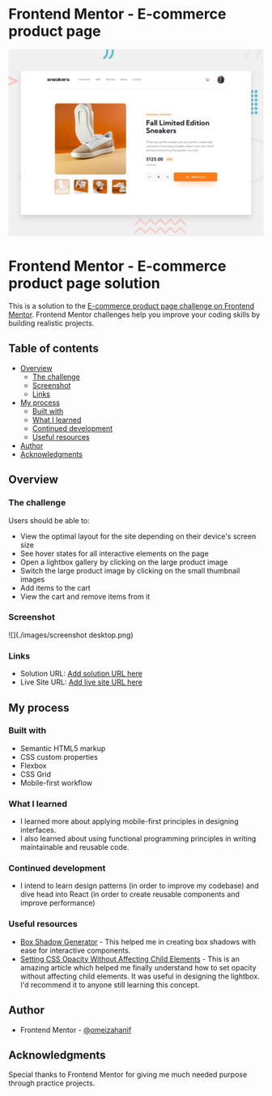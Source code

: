 # Frontend Mentor - E-commerce product page

![Design preview for the E-commerce product page coding challenge](./design/desktop-preview.jpg)

# Frontend Mentor - E-commerce product page solution

This is a solution to the [E-commerce product page challenge on Frontend Mentor](https://www.frontendmentor.io/challenges/ecommerce-product-page-UPsZ9MJp6). Frontend Mentor challenges help you improve your coding skills by building realistic projects.

## Table of contents

- [Overview](#overview)
  - [The challenge](#the-challenge)
  - [Screenshot](#screenshot)
  - [Links](#links)
- [My process](#my-process)
  - [Built with](#built-with)
  - [What I learned](#what-i-learned)
  - [Continued development](#continued-development)
  - [Useful resources](#useful-resources)
- [Author](#author)
- [Acknowledgments](#acknowledgments)


## Overview

### The challenge

Users should be able to:

- View the optimal layout for the site depending on their device's screen size
- See hover states for all interactive elements on the page
- Open a lightbox gallery by clicking on the large product image
- Switch the large product image by clicking on the small thumbnail images
- Add items to the cart
- View the cart and remove items from it

### Screenshot

![](./images/screenshot desktop.png)

### Links

- Solution URL: [Add solution URL here](https://your-solution-url.com)
- Live Site URL: [Add live site URL here](https://your-live-site-url.com)

## My process

### Built with

- Semantic HTML5 markup
- CSS custom properties
- Flexbox
- CSS Grid
- Mobile-first workflow

### What I learned

- I learned more about applying mobile-first principles in designing interfaces.
- I also learned about using functional programming principles in writing maintainable and reusable code.

### Continued development

- I intend to learn design patterns (in order to improve my codebase) and dive head into React (in order to create reusable components and improve performance)

### Useful resources

- [Box Shadow Generator](https://www.cssmatic.com/box-shadow) - This helped me in creating box shadows with ease for interactive components.
- [Setting CSS Opacity Without Affecting Child Elements](https://www.tutorialrepublic.com/faq/css-background-opacity-without-effecting-the-child-elements.php) - This is an amazing article which helped me finally understand how to set opacity without affecting child elements. It was useful in designing the lightbox. I'd recommend it to anyone still learning this concept.


## Author

- Frontend Mentor - [@omeizahanif](https://www.frontendmentor.io/profile/omeizahanif)


## Acknowledgments

Special thanks to Frontend Mentor for giving me much needed purpose through practice projects.

